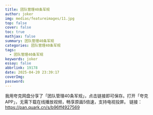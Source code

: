 ```yaml
---
title: 团队管理40条军规
author: joker
img: medias/featureimages/11.jpg
top: false
cover: false
toc: true
mathjax: false
summary: 团队管理40条军规
categories: 团队管理40条军规
tags:
  - 团队管理40条军规
keywords: joker
essay: false
abbrlink: 19178
date: 2025-04-20 23:39:17
coverImg:
password:
---
```


我用夸克网盘分享了「团队管理40条军规」，点击链接即可保存。打开「夸克APP」，无需下载在线播放视频，畅享原画5倍速，支持电视投屏。
链接：https://pan.quark.cn/s/b96ff4927569
